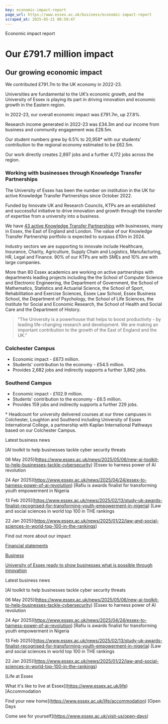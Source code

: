 ```yaml
---
key: economic-impact-report
page_url: https://www.essex.ac.uk/business/economic-impact-report
scraped_at: 2025-05-21 00:59:47
---
```


Economic impact report

# Our £791.7 million impact

## Our growing economic impact

We contributed £791.7m to the UK economy in 2022-23.

Universities are fundamental to the UK’s economic growth, and the University of Essex is playing its part in driving innovation and economic growth in the Eastern region.

In 2022-23, our overall economic impact was £791.7m, up 27.8%.

Research income generated in 2022-23 was £34.3m and our income from business and community engagement was £28.5m.

Our student numbers grew by 6.5% to 20,958\* with our students' contribution to the regional economy estimated to be £62.5m.

Our work directly creates 2,897 jobs and a further 4,172 jobs across the region.

### Working with businesses through Knowledge Transfer Partnerships

The University of Essex has been the number on institution in the UK for active Knowledge Transfer Partnerships since October 2022.

Funded by Innovate UK and Research Councils, KTPs are an established and successful initiative to drive innovation and growth through the transfer of expertise from a university into a business.

We have [43 active Knowledge Transfer Partnerships](https://www.essex.ac.uk/business/innovation) with businesses, many in Essex, the East of England and London. The value of our Knowledge Transfer Partnership portfolio is expected to surpass £10m in 2024.

Industry sectors we are supporting to innovate include Healthcare, Insurance, Charity, Agriculture, Supply Chain and Logistics, Manufacturing, HR, Legal and Finance. 90% of our KTPs are with SMEs and 10% are with large companies.

More than 80 Essex academics are working on active partnerships with departments leading projects including the the School of Computer Science and Electronic Engineering, the Department of Government, the School of Mathematics, Statistics and Actuarial Science, the School of Sport, Rehabilitation and Exercise Sciences, Essex Law School, Essex Business School, the Department of Psychology, the School of Life Sciences, the Institute for Social and Economic Research, the School of Health and Social Care and the Department of History.

> "The University is a powerhouse that helps to boost productivity - by leading life-changing research and development. We are making an important contribution to the growth of the East of England and the UK."

### Colchester Campus

* Economic impact - £673 million.
* Students' contribution to the economy - £54.5 million.
* Provides 2,682 jobs and indirectly supports a further 3,862 jobs.

### Southend Campus

* Economic impact - £102.9 million.
* Students' contribution to the economy - £6.5 million.
* Provides 159 jobs and indirectly supports a further 229 jobs.

\* Headcount for university delivered courses at our three campuses in Colchester, Loughton and Southend including University of Essex International College, a partnership with Kaplan International Pathways based on our Colchester Campus.

Latest business news

[AI toolkit to help businesses tackle cyber security threats

06 May 2025](https://www.essex.ac.uk/news/2025/05/06/new-ai-toolkit-to-help-businesses-tackle-cybersecurity)
[Essex to harness power of AI revolution

24 Apr 2025](https://www.essex.ac.uk/news/2025/04/24/essex-to-harness-power-of-ai-revolution)
[Rafiu is awards finalist for transforming youth empowerment in Nigeria

13 Feb 2025](https://www.essex.ac.uk/news/2025/02/13/study-uk-awards-finalist-recognised-for-transforming-youth-empowerment-in-nigeria)
[Law and social sciences in world top 100 in THE rankings

22 Jan 2025](https://www.essex.ac.uk/news/2025/01/22/law-and-social-sciences-in-world-top-100-in-the-rankings)

Find out more about our impact

[Financial statements](https://www.essex.ac.uk/governance-and-strategy/financial-statements)

[Business](https://www.essex.ac.uk/business)

[University of Essex ready to show businesses what is possible through innovation](https://www.essex.ac.uk/news/2022/02/09/university-of-essex-ready-to-show-businesses-what-is-possible-through-innovation)

Latest business news

[AI toolkit to help businesses tackle cyber security threats

06 May 2025](https://www.essex.ac.uk/news/2025/05/06/new-ai-toolkit-to-help-businesses-tackle-cybersecurity)
[Essex to harness power of AI revolution

24 Apr 2025](https://www.essex.ac.uk/news/2025/04/24/essex-to-harness-power-of-ai-revolution)
[Rafiu is awards finalist for transforming youth empowerment in Nigeria

13 Feb 2025](https://www.essex.ac.uk/news/2025/02/13/study-uk-awards-finalist-recognised-for-transforming-youth-empowerment-in-nigeria)
[Law and social sciences in world top 100 in THE rankings

22 Jan 2025](https://www.essex.ac.uk/news/2025/01/22/law-and-social-sciences-in-world-top-100-in-the-rankings)

[Life at Essex

What it's like to live at Essex](https://www.essex.ac.uk/life)
[Accommodation

Find your new home](https://www.essex.ac.uk/life/accommodation)
[Open Days

Come see for yourself](https://www.essex.ac.uk/visit-us/open-days)